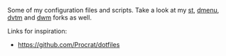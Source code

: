 Some of my configuration files and scripts. Take a look at my [st](https://github.com/ninewise/st), [dmenu](https://github.com/ninewise/dmenu), [dvtm](https://github.com/ninewise/dvtm) and [dwm](https://github.com/ninewise/dwm) forks as well.

Links for inspiration:
- https://github.com/Procrat/dotfiles
